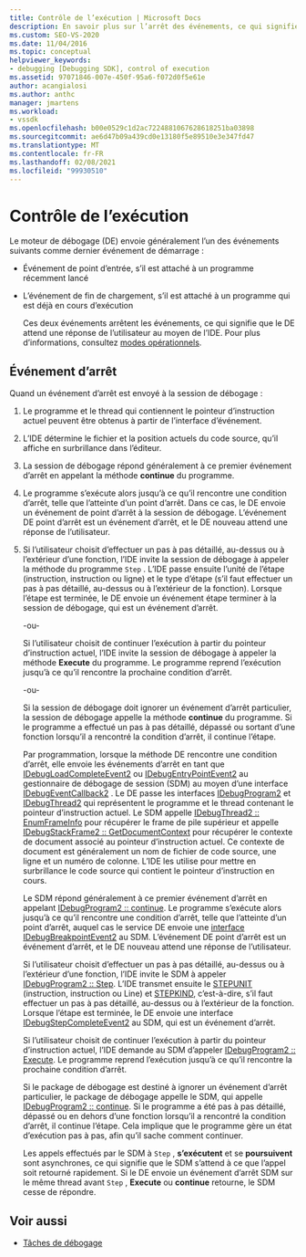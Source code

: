 ```yaml
---
title: Contrôle de l’exécution | Microsoft Docs
description: En savoir plus sur l’arrêt des événements, ce qui signifie que le DE attend une réponse de l’utilisateur au moyen de l’IDE.
ms.custom: SEO-VS-2020
ms.date: 11/04/2016
ms.topic: conceptual
helpviewer_keywords:
- debugging [Debugging SDK], control of execution
ms.assetid: 97071846-007e-450f-95a6-f072d0f5e61e
author: acangialosi
ms.author: anthc
manager: jmartens
ms.workload:
- vssdk
ms.openlocfilehash: b00e0529c1d2ac7224881067628618251ba03898
ms.sourcegitcommit: ae6d47b09a439cd0e13180f5e89510e3e347fd47
ms.translationtype: MT
ms.contentlocale: fr-FR
ms.lasthandoff: 02/08/2021
ms.locfileid: "99930510"
---
```

# <a name="control-of-execution"></a>Contrôle de l’exécution
Le moteur de débogage (DE) envoie généralement l’un des événements suivants comme dernier événement de démarrage :

- Événement de point d’entrée, s’il est attaché à un programme récemment lancé

- L’événement de fin de chargement, s’il est attaché à un programme qui est déjà en cours d’exécution

  Ces deux événements arrêtent les événements, ce qui signifie que le DE attend une réponse de l’utilisateur au moyen de l’IDE. Pour plus d’informations, consultez [modes opérationnels](../../extensibility/debugger/operational-modes.md).

## <a name="stopping-event"></a>Événement d’arrêt
 Quand un événement d’arrêt est envoyé à la session de débogage :

1. Le programme et le thread qui contiennent le pointeur d’instruction actuel peuvent être obtenus à partir de l’interface d’événement.

2. L’IDE détermine le fichier et la position actuels du code source, qu’il affiche en surbrillance dans l’éditeur.

3. La session de débogage répond généralement à ce premier événement d’arrêt en appelant la méthode **continue** du programme.

4. Le programme s’exécute alors jusqu’à ce qu’il rencontre une condition d’arrêt, telle que l’atteinte d’un point d’arrêt. Dans ce cas, le DE envoie un événement de point d’arrêt à la session de débogage. L’événement DE point d’arrêt est un événement d’arrêt, et le DE nouveau attend une réponse de l’utilisateur.

5. Si l’utilisateur choisit d’effectuer un pas à pas détaillé, au-dessus ou à l’extérieur d’une fonction, l’IDE invite la session de débogage à appeler la méthode du programme `Step` . L’IDE passe ensuite l’unité de l’étape (instruction, instruction ou ligne) et le type d’étape (s’il faut effectuer un pas à pas détaillé, au-dessus ou à l’extérieur de la fonction). Lorsque l’étape est terminée, le DE envoie un événement étape terminer à la session de débogage, qui est un événement d’arrêt.

    -ou-

    Si l’utilisateur choisit de continuer l’exécution à partir du pointeur d’instruction actuel, l’IDE invite la session de débogage à appeler la méthode **Execute** du programme. Le programme reprend l’exécution jusqu’à ce qu’il rencontre la prochaine condition d’arrêt.

    -ou-

    Si la session de débogage doit ignorer un événement d’arrêt particulier, la session de débogage appelle la méthode **continue** du programme. Si le programme a effectué un pas à pas détaillé, dépassé ou sortant d’une fonction lorsqu’il a rencontré la condition d’arrêt, il continue l’étape.

   Par programmation, lorsque la méthode DE rencontre une condition d’arrêt, elle envoie les événements d’arrêt en tant que [IDebugLoadCompleteEvent2](../../extensibility/debugger/reference/idebugloadcompleteevent2.md) ou [IDebugEntryPointEvent2](../../extensibility/debugger/reference/idebugentrypointevent2.md) au gestionnaire de débogage de session (SDM) au moyen d’une interface [IDebugEventCallback2](../../extensibility/debugger/reference/idebugeventcallback2.md) . Le DE passe les interfaces [IDebugProgram2](../../extensibility/debugger/reference/idebugprogram2.md) et [IDebugThread2](../../extensibility/debugger/reference/idebugthread2.md) qui représentent le programme et le thread contenant le pointeur d’instruction actuel. Le SDM appelle [IDebugThread2 :: EnumFrameInfo](../../extensibility/debugger/reference/idebugthread2-enumframeinfo.md) pour récupérer le frame de pile supérieur et appelle [IDebugStackFrame2 :: GetDocumentContext](../../extensibility/debugger/reference/idebugstackframe2-getdocumentcontext.md) pour récupérer le contexte de document associé au pointeur d’instruction actuel. Ce contexte de document est généralement un nom de fichier de code source, une ligne et un numéro de colonne. L’IDE les utilise pour mettre en surbrillance le code source qui contient le pointeur d’instruction en cours.

   Le SDM répond généralement à ce premier événement d’arrêt en appelant [IDebugProgram2 :: continue](../../extensibility/debugger/reference/idebugprogram2-continue.md). Le programme s’exécute alors jusqu’à ce qu’il rencontre une condition d’arrêt, telle que l’atteinte d’un point d’arrêt, auquel cas le service DE envoie une [interface IDebugBreakpointEvent2](../../extensibility/debugger/reference/idebugbreakpointevent2.md) au SDM. L’événement DE point d’arrêt est un événement d’arrêt, et le DE nouveau attend une réponse de l’utilisateur.

   Si l’utilisateur choisit d’effectuer un pas à pas détaillé, au-dessus ou à l’extérieur d’une fonction, l’IDE invite le SDM à appeler [IDebugProgram2 :: Step](../../extensibility/debugger/reference/idebugprogram2-step.md). L’IDE transmet ensuite le [STEPUNIT](../../extensibility/debugger/reference/stepunit.md) (instruction, instruction ou Line) et [STEPKIND](../../extensibility/debugger/reference/stepkind.md), c’est-à-dire, s’il faut effectuer un pas à pas détaillé, au-dessus ou à l’extérieur de la fonction. Lorsque l’étape est terminée, le DE envoie une interface [IDebugStepCompleteEvent2](../../extensibility/debugger/reference/idebugstepcompleteevent2.md) au SDM, qui est un événement d’arrêt.

   Si l’utilisateur choisit de continuer l’exécution à partir du pointeur d’instruction actuel, l’IDE demande au SDM d’appeler [IDebugProgram2 :: Execute](../../extensibility/debugger/reference/idebugprogram2-execute.md). Le programme reprend l’exécution jusqu’à ce qu’il rencontre la prochaine condition d’arrêt.

   Si le package de débogage est destiné à ignorer un événement d’arrêt particulier, le package de débogage appelle le SDM, qui appelle [IDebugProgram2 :: continue](../../extensibility/debugger/reference/idebugprogram2-continue.md). Si le programme a été pas à pas détaillé, dépassé ou en dehors d’une fonction lorsqu’il a rencontré la condition d’arrêt, il continue l’étape. Cela implique que le programme gère un état d’exécution pas à pas, afin qu’il sache comment continuer.

   Les appels effectués par le SDM à `Step` , **s’exécutent** et se **poursuivent** sont asynchrones, ce qui signifie que le SDM s’attend à ce que l’appel soit retourné rapidement. Si le DE envoie un événement d’arrêt SDM sur le même thread avant `Step` , **Execute** ou **continue** retourne, le SDM cesse de répondre.

## <a name="see-also"></a>Voir aussi
- [Tâches de débogage](../../extensibility/debugger/debugging-tasks.md)
